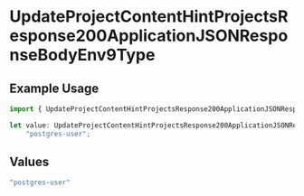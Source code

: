 # UpdateProjectContentHintProjectsResponse200ApplicationJSONResponseBodyEnv9Type

## Example Usage

```typescript
import { UpdateProjectContentHintProjectsResponse200ApplicationJSONResponseBodyEnv9Type } from "@simplesagar/vercel/models/updateprojectop.js";

let value: UpdateProjectContentHintProjectsResponse200ApplicationJSONResponseBodyEnv9Type =
    "postgres-user";
```

## Values

```typescript
"postgres-user"
```